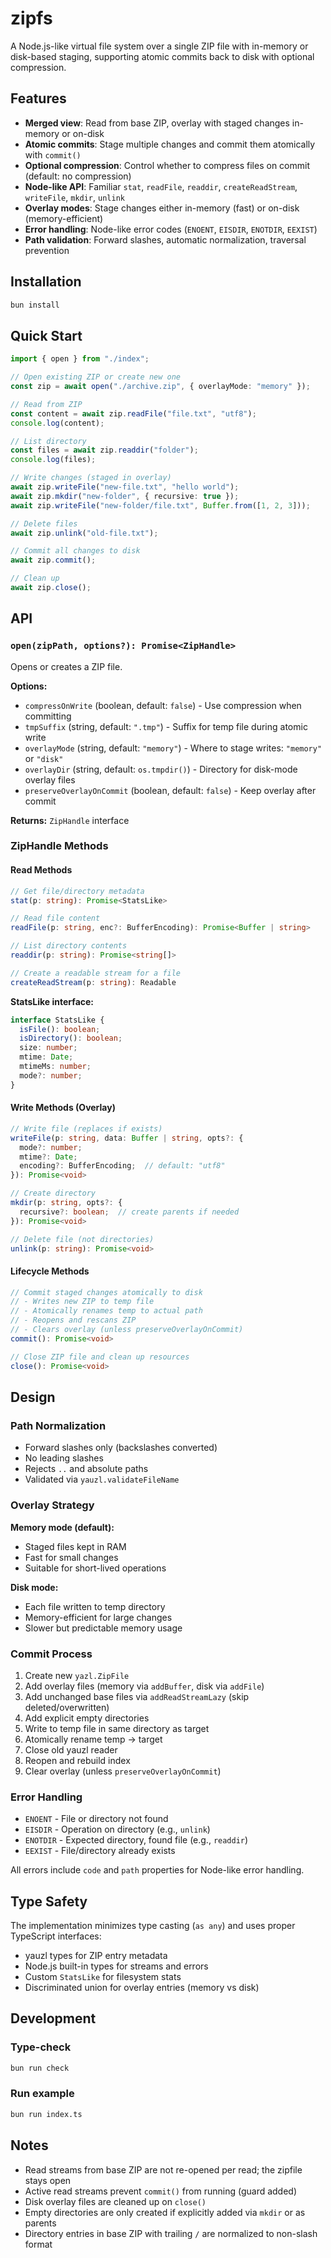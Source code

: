 # zipfs

A Node.js-like virtual file system over a single ZIP file with in-memory or disk-based staging, supporting atomic commits back to disk with optional compression.

## Features

- **Merged view**: Read from base ZIP, overlay with staged changes in-memory or on-disk
- **Atomic commits**: Stage multiple changes and commit them atomically with `commit()`
- **Optional compression**: Control whether to compress files on commit (default: no compression)
- **Node-like API**: Familiar `stat`, `readFile`, `readdir`, `createReadStream`, `writeFile`, `mkdir`, `unlink`
- **Overlay modes**: Stage changes either in-memory (fast) or on-disk (memory-efficient)
- **Error handling**: Node-like error codes (`ENOENT`, `EISDIR`, `ENOTDIR`, `EEXIST`)
- **Path validation**: Forward slashes, automatic normalization, traversal prevention

## Installation

```bash
bun install
```

## Quick Start

```typescript
import { open } from "./index";

// Open existing ZIP or create new one
const zip = await open("./archive.zip", { overlayMode: "memory" });

// Read from ZIP
const content = await zip.readFile("file.txt", "utf8");
console.log(content);

// List directory
const files = await zip.readdir("folder");
console.log(files);

// Write changes (staged in overlay)
await zip.writeFile("new-file.txt", "hello world");
await zip.mkdir("new-folder", { recursive: true });
await zip.writeFile("new-folder/file.txt", Buffer.from([1, 2, 3]));

// Delete files
await zip.unlink("old-file.txt");

// Commit all changes to disk
await zip.commit();

// Clean up
await zip.close();
```

## API

### `open(zipPath, options?): Promise<ZipHandle>`

Opens or creates a ZIP file.

**Options:**
- `compressOnWrite` (boolean, default: `false`) - Use compression when committing
- `tmpSuffix` (string, default: `".tmp"`) - Suffix for temp file during atomic write
- `overlayMode` (string, default: `"memory"`) - Where to stage writes: `"memory"` or `"disk"`
- `overlayDir` (string, default: `os.tmpdir()`) - Directory for disk-mode overlay files
- `preserveOverlayOnCommit` (boolean, default: `false`) - Keep overlay after commit

**Returns:** `ZipHandle` interface

### ZipHandle Methods

#### Read Methods

```typescript
// Get file/directory metadata
stat(p: string): Promise<StatsLike>

// Read file content
readFile(p: string, enc?: BufferEncoding): Promise<Buffer | string>

// List directory contents
readdir(p: string): Promise<string[]>

// Create a readable stream for a file
createReadStream(p: string): Readable

```

**StatsLike interface:**
```typescript
interface StatsLike {
  isFile(): boolean;
  isDirectory(): boolean;
  size: number;
  mtime: Date;
  mtimeMs: number;
  mode?: number;
}
```

#### Write Methods (Overlay)

```typescript
// Write file (replaces if exists)
writeFile(p: string, data: Buffer | string, opts?: {
  mode?: number;
  mtime?: Date;
  encoding?: BufferEncoding;  // default: "utf8"
}): Promise<void>

// Create directory
mkdir(p: string, opts?: {
  recursive?: boolean;  // create parents if needed
}): Promise<void>

// Delete file (not directories)
unlink(p: string): Promise<void>
```

#### Lifecycle Methods

```typescript
// Commit staged changes atomically to disk
// - Writes new ZIP to temp file
// - Atomically renames temp to actual path
// - Reopens and rescans ZIP
// - Clears overlay (unless preserveOverlayOnCommit)
commit(): Promise<void>

// Close ZIP file and clean up resources
close(): Promise<void>
```

## Design

### Path Normalization

- Forward slashes only (backslashes converted)
- No leading slashes
- Rejects `..` and absolute paths
- Validated via `yauzl.validateFileName`

### Overlay Strategy

**Memory mode (default):**
- Staged files kept in RAM
- Fast for small changes
- Suitable for short-lived operations

**Disk mode:**
- Each file written to temp directory
- Memory-efficient for large changes
- Slower but predictable memory usage

### Commit Process

1. Create new `yazl.ZipFile`
2. Add overlay files (memory via `addBuffer`, disk via `addFile`)
3. Add unchanged base files via `addReadStreamLazy` (skip deleted/overwritten)
4. Add explicit empty directories
5. Write to temp file in same directory as target
6. Atomically rename temp → target
7. Close old yauzl reader
8. Reopen and rebuild index
9. Clear overlay (unless `preserveOverlayOnCommit`)

### Error Handling

- `ENOENT` - File or directory not found
- `EISDIR` - Operation on directory (e.g., `unlink`)
- `ENOTDIR` - Expected directory, found file (e.g., `readdir`)
- `EEXIST` - File/directory already exists

All errors include `code` and `path` properties for Node-like error handling.

## Type Safety

The implementation minimizes type casting (`as any`) and uses proper TypeScript interfaces:
- yauzl types for ZIP entry metadata
- Node.js built-in types for streams and errors
- Custom `StatsLike` for filesystem stats
- Discriminated union for overlay entries (memory vs disk)

## Development

### Type-check
```bash
bun run check
```

### Run example
```bash
bun run index.ts
```

## Notes

- Read streams from base ZIP are not re-opened per read; the zipfile stays open
- Active read streams prevent `commit()` from running (guard added)
- Disk overlay files are cleaned up on `close()`
- Empty directories are only created if explicitly added via `mkdir` or as parents
- Directory entries in base ZIP with trailing `/` are normalized to non-slash format
